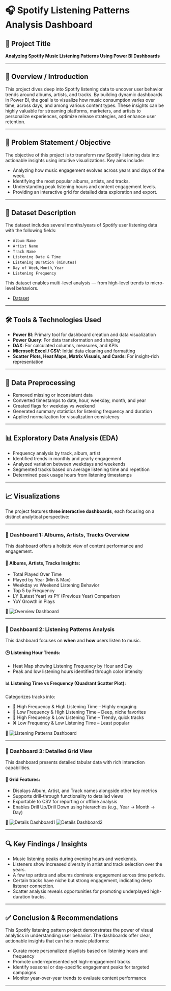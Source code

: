 # 🎧 Spotify Listening Patterns Analysis Dashboard

## 📌 Project Title  
**Analyzing Spotify Music Listening Patterns Using Power BI Dashboards**

---

## 🧾 Overview / Introduction

This project dives deep into Spotify listening data to uncover user behavior trends around albums, artists, and tracks. By building dynamic dashboards in Power BI, the goal is to visualize how music consumption varies over time, across days, and among various content types. These insights can be highly valuable for streaming platforms, marketers, and artists to personalize experiences, optimize release strategies, and enhance user retention.

---

## 🎯 Problem Statement / Objective

The objective of this project is to transform raw Spotify listening data into actionable insights using intuitive visualizations. Key aims include:

- Analyzing how music engagement evolves across years and days of the week.
- Identifying the most popular albums, artists, and tracks.
- Understanding peak listening hours and content engagement levels.
- Providing an interactive grid for detailed data exploration and export.

---

## 📂 Dataset Description

The dataset includes several months/years of Spotify user listening data with the following fields:

- `Album Name`
- `Artist Name`
- `Track Name`
- `Listening Date & Time`
- `Listening Duration (minutes)`
- `Day of Week`, `Month`, `Year`
- `Listening Frequency`

This dataset enables multi-level analysis — from high-level trends to micro-level behaviors.
- [Dataset](https://github.com/rashi12121/Spotify-Listening-Patterns-Analysis/blob/main/spotify_history.xlsx)
---

## 🛠️ Tools & Technologies Used

- **Power BI**: Primary tool for dashboard creation and data visualization  
- **Power Query**: For data transformation and shaping  
- **DAX**: For calculated columns, measures, and KPIs  
- **Microsoft Excel / CSV**: Initial data cleaning and formatting  
- **Scatter Plots, Heat Maps, Matrix Visuals, and Cards**: For insight-rich representation

---

## 🧹 Data Preprocessing

- Removed missing or inconsistent data
- Converted timestamps to date, hour, weekday, month, and year
- Created flags for weekday vs weekend
- Generated summary statistics for listening frequency and duration
- Applied normalization for visualization consistency

---

## 📊 Exploratory Data Analysis (EDA)

- Frequency analysis by track, album, artist  
- Identified trends in monthly and yearly engagement  
- Analyzed variation between weekdays and weekends  
- Segmented tracks based on average listening time and repetition  
- Determined peak usage hours from listening timestamps

---

## 📈 Visualizations

The project features **three interactive dashboards**, each focusing on a distinct analytical perspective:

---

### 📌 Dashboard 1: Albums, Artists, Tracks Overview

This dashboard offers a holistic view of content performance and engagement.

#### 🎵 Albums, Artists, Tracks Insights:
- Total Played Over Time  
- Played by Year (Min & Max)  
- Weekday vs Weekend Listening Behavior  
- Top 5 by Frequency  
- LY (Latest Year) vs PY (Previous Year) Comparison  
- YoY Growth in Plays



🔗 ![Overview Dashboard](https://github.com/rashi12121/Spotify-Listening-Patterns-Analysis/blob/main/_Dashboard-1_Overview.png)


---

### 📌 Dashboard 2: Listening Patterns Analysis

This dashboard focuses on **when** and **how** users listen to music.

#### 🕒 Listening Hour Trends:
- Heat Map showing Listening Frequency by Hour and Day  
- Peak and low listening hours identified through color intensity  

#### 📊 Listening Time vs Frequency (Quadrant Scatter Plot):
Categorizes tracks into:
- 🎯 High Frequency & High Listening Time – Highly engaging
- 🎵 Low Frequency & High Listening Time – Deep, niche favorites
- 🔁 High Frequency & Low Listening Time – Trendy, quick tracks
- ❌ Low Frequency & Low Listening Time – Least popular

🔗 ![Listening Patterns Dashboard](https://github.com/rashi12121/Spotify-Listening-Patterns-Analysis/blob/main/_Dashboard-2_Listening%20Pattern.png)

---

### 📌 Dashboard 3: Detailed Grid View

This dashboard presents detailed tabular data with rich interaction capabilities.

#### 📄 Grid Features:
- Displays Album, Artist, and Track names alongside other key metrics  
- Supports drill-through functionality to detailed views  
- Exportable to CSV for reporting or offline analysis  
- Enables Drill Up/Drill Down using hierarchies (e.g., Year → Month → Day)

🔗 ![Details Dashboard1](https://github.com/rashi12121/Spotify-Listening-Patterns-Analysis/blob/main/_Dashboard-3_Details.png)
![Details Dashboard2](https://github.com/rashi12121/Spotify-Listening-Patterns-Analysis/blob/main/_Dashboard-3_Details-2.png)

---

## 🔍 Key Findings / Insights

- Music listening peaks during evening hours and weekends.
- Listeners show increased diversity in artist and track selection over the years.
- A few top artists and albums dominate engagement across time periods.
- Certain tracks have niche but strong engagement, indicating deep listener connection.
- Scatter analysis reveals opportunities for promoting underplayed high-duration tracks.

---

## ✅ Conclusion & Recommendations

This Spotify listening pattern project demonstrates the power of visual analytics in understanding user behavior. The dashboards offer clear, actionable insights that can help music platforms:

- Curate more personalized playlists based on listening hours and frequency  
- Promote underrepresented yet high-engagement tracks  
- Identify seasonal or day-specific engagement peaks for targeted campaigns  
- Monitor year-over-year trends to evaluate content performance  

---




